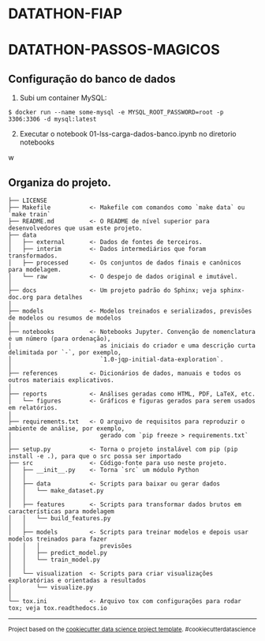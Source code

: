 # DATATHON-FIAP
DATATHON-PASSOS-MAGICOS
==============================

## Configuração do banco de dados

1. Subi um container MySQL:
```
$ docker run --name some-mysql -e MYSQL_ROOT_PASSWORD=root -p 3306:3306 -d mysql:latest
```
2. Executar o notebook 01-lss-carga-dados-banco.ipynb no diretorio notebooks


w




Organiza do projeto.
------------

    ├── LICENSE
    ├── Makefile           <- Makefile com comandos como `make data` ou `make train`
    ├── README.md          <- O README de nível superior para desenvolvedores que usam este projeto.
    ├── data
    │   ├── external       <- Dados de fontes de terceiros.
    │   ├── interim        <- Dados intermediários que foram transformados.
    │   ├── processed      <- Os conjuntos de dados finais e canônicos para modelagem.
    │   └── raw            <- O despejo de dados original e imutável.
    │
    ├── docs               <- Um projeto padrão do Sphinx; veja sphinx-doc.org para detalhes
    │
    ├── models             <- Modelos treinados e serializados, previsões de modelos ou resumos de modelos
    │
    ├── notebooks          <- Notebooks Jupyter. Convenção de nomenclatura é um número (para ordenação),
    │                         as iniciais do criador e uma descrição curta delimitada por `-`, por exemplo,
    │                         `1.0-jqp-initial-data-exploration`.
    │
    ├── references         <- Dicionários de dados, manuais e todos os outros materiais explicativos.
    │
    ├── reports            <- Análises geradas como HTML, PDF, LaTeX, etc.
    │   └── figures        <- Gráficos e figuras gerados para serem usados em relatórios.
    │
    ├── requirements.txt   <- O arquivo de requisitos para reproduzir o ambiente de análise, por exemplo,
    │                         gerado com `pip freeze > requirements.txt`
    │
    ├── setup.py           <- Torna o projeto instalável com pip (pip install -e .), para que o src possa ser importado
    ├── src                <- Código-fonte para uso neste projeto.
    │   ├── __init__.py    <- Torna `src` um módulo Python
    │   │
    │   ├── data           <- Scripts para baixar ou gerar dados
    │   │   └── make_dataset.py
    │   │
    │   ├── features       <- Scripts para transformar dados brutos em características para modelagem
    │   │   └── build_features.py
    │   │
    │   ├── models         <- Scripts para treinar modelos e depois usar modelos treinados para fazer
    │   │   │                 previsões
    │   │   ├── predict_model.py
    │   │   └── train_model.py
    │   │
    │   └── visualization  <- Scripts para criar visualizações exploratórias e orientadas a resultados
    │       └── visualize.py
    │
    └── tox.ini            <- Arquivo tox com configurações para rodar tox; veja tox.readthedocs.io



--------

<p><small>Project based on the <a target="_blank" href="https://drivendata.github.io/cookiecutter-data-science/">cookiecutter data science project template</a>. #cookiecutterdatascience</small></p>



